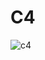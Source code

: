 # C4


![c4](https://user-images.githubusercontent.com/118230908/202719394-30f73b7d-3572-408d-bd4a-cf2946f4ebf1.PNG)
